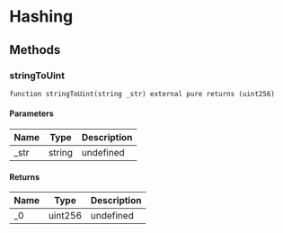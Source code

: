 # Hashing









## Methods

### stringToUint

```solidity
function stringToUint(string _str) external pure returns (uint256)
```





#### Parameters

| Name | Type | Description |
|---|---|---|
| _str | string | undefined |

#### Returns

| Name | Type | Description |
|---|---|---|
| _0 | uint256 | undefined |




